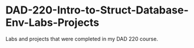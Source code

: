# DAD-220-Intro-to-Struct-Database-Env-Labs-Projects
Labs and projects that were completed in my DAD 220 course. 
